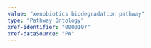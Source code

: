 ```yaml
---
value: "xenobiotics biodegradation pathway"
type: "Pathway Ontology"
xref-identifier: "0000107"
xref-dataSource: "PW"
---
```

